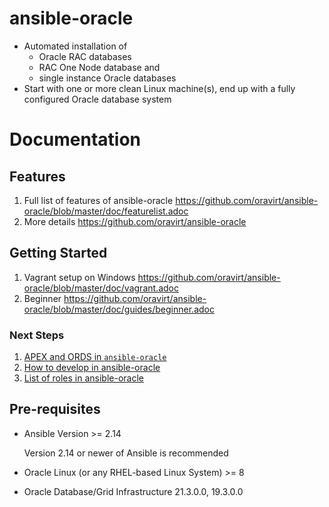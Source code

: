 # ansible-oracle

* Automated installation of
   * Oracle RAC databases
   * RAC One Node database and
   * single instance Oracle databases
* Start with one or more clean Linux machine(s), end up with a fully configured Oracle database system

# Documentation

## Features

1. Full list of features of ansible-oracle <https://github.com/oravirt/ansible-oracle/blob/master/doc/featurelist.adoc>
1. More details <https://github.com/oravirt/ansible-oracle>


## Getting Started

1. Vagrant setup on Windows <https://github.com/oravirt/ansible-oracle/blob/master/doc/vagrant.adoc>
1. Beginner <https://github.com/oravirt/ansible-oracle/blob/master/doc/guides/beginner.adoc>

### Next Steps

1. [APEX and ORDS in `ansible-oracle`](doc/guides/apex_ords.adoc)
2. [How to develop in ansible-oracle](doc/development.adoc)
3. [List of roles in ansible-oracle](doc/roles.adoc)


## Pre-requisites

* Ansible Version >= 2.14

  Version 2.14 or newer of Ansible is recommended
* Oracle Linux (or any RHEL-based Linux System) >= 8
* Oracle Database/Grid Infrastructure 21.3.0.0, 19.3.0.0
